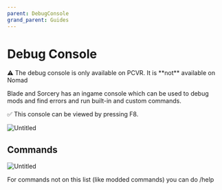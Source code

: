 ```yaml
---
parent: DebugConsole
grand_parent: Guides
---
```

# Debug Console

<aside>
⚠️ The debug console is only available on PCVR. It is **not** available on Nomad

</aside>

Blade and Sorcery has an ingame console which can be used to debug mods and find errors and run built-in and custom commands.

<aside>
✅ This console can be viewed by pressing F8.

</aside>

![Untitled](Debug%20Console%209b45092d9cd6497cb702a80f56c777b6/Untitled.png)

## Commands

![Untitled](Debug%20Console%209b45092d9cd6497cb702a80f56c777b6/Untitled%201.png)

For commands not on this list (like modded commands) you can do /help